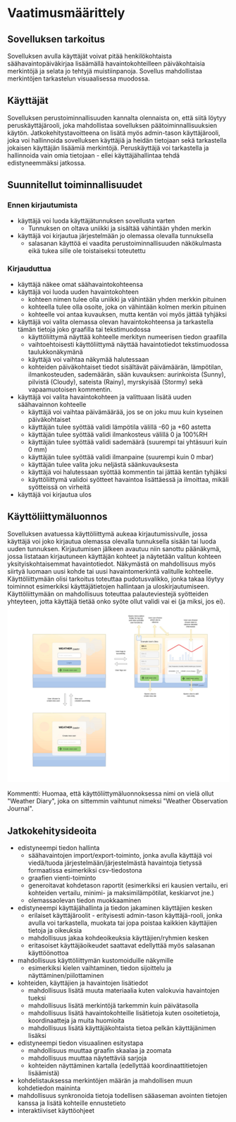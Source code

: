 # Vaatimusmäärittely

## Sovelluksen tarkoitus
Sovelluksen avulla käyttäjät voivat pitää henkilökohtaista säähavaintopäiväkirjaa lisäämällä havaintokohteilleen päiväkohtaisia merkintöjä ja selata jo tehtyjä muistiinpanoja. Sovellus mahdollistaa merkintöjen tarkastelun visuaalisessa muodossa.

## Käyttäjät
Sovelluksen perustoiminnallisuuden kannalta olennaista on, että siitä löytyy peruskäyttäjärooli, joka mahdollistaa sovelluksen päätoiminnallisuuksien käytön. Jatkokehitystavoitteena on lisätä myös admin-tason käyttäjärooli, joka voi hallinnoida sovelluksen käyttäjiä ja heidän tietojaan sekä tarkastella jokaisen käyttäjän lisäämiä merkintöjä. Peruskäyttäjä voi tarkastella ja hallinnoida vain omia tietojaan - ellei käyttäjähallintaa tehdä edistyneemmäksi jatkossa.

## Suunnitellut toiminnallisuudet

### Ennen kirjautumista
- käyttäjä voi luoda käyttäjätunnuksen sovellusta varten
  - Tunnuksen on oltava uniikki ja sisältää vähintään yhden merkin
- käyttäjä voi kirjautua järjestelmään jo olemassa olevalla tunnuksella
  - salasanan käyttöä ei vaadita perustoiminnallisuuden näkökulmasta eikä tukea sille ole toistaiseksi toteutettu

### Kirjauduttua
- käyttäjä näkee omat säähavaintokohteensa
- käyttäjä voi luoda uuden havaintokohteen
  - kohteen nimen tulee olla uniikki ja vähintään yhden merkkin pituinen
  - kohteella tulee olla osoite, joka on vähintään kolmen merkin pituinen
  - kohteelle voi antaa kuvauksen, mutta kentän voi myös jättää tyhjäksi
- käyttäjä voi valita olemassa olevan havaintokohteensa ja tarkastella tämän tietoja joko graafilla tai tekstimuodossa
  - käyttöliittymä näyttää kohteelle merkityn numeerisen tiedon graafilla
  - vaihtoehtoisesti käyttöliittymä näyttää havaintotiedot tekstimuodossa taulukkonäkymänä
  - käyttäjä voi vaihtaa näkymää halutessaan
  - kohteiden päiväkohtaiset tiedot sisältävät päivämäärän, lämpötilan, ilmankosteuden, sademäärän, sään kuvauksen: aurinkoista (Sunny), pilvistä (Cloudy), sateista (Rainy), myrskyisää (Stormy) sekä vapaamuotoisen kommentin.
- käyttäjä voi valita havaintokohteen ja valittuaan lisätä uuden säähavainnon kohteelle
  - käyttäjä voi vaihtaa päivämäärää, jos se on joku muu kuin kyseinen päiväkohtaiset
  - käyttäjän tulee syöttää validi lämpötila välillä -60 ja +60 astetta
  - käyttäjän tulee syöttää validi ilmankosteus välillä 0 ja 100%RH
  - käyttäjän tulee syöttää validi sademäärä (suurempi tai yhtäsuuri kuin 0 mm)
  - käyttäjän tulee syöttää validi ilmanpaine (suurempi kuin 0 mbar)
  - käyttäjän tulee valita joku neljästä säänkuvauksesta
  - käyttäjä voi halutessaan syöttää kommentin tai jättää kentän tyhjäksi
  - käyttöliittymä validoi syötteet havaintoa lisättäessä ja ilmoittaa, mikäli syötteissä on virheitä
- käyttäjä voi kirjautua ulos

## Käyttöliittymäluonnos
Sovelluksen avatuessa käyttöliittymä aukeaa kirjautumissivulle, jossa käyttäjä voi joko kirjautua olemassa olevalla tunnuksella sisään tai luoda uuden tunnuksen. Kirjautumisen jälkeen avautuu niin sanottu päänäkymä, jossa listataan kirjautuneen käyttäjän kohteet ja näytetään valitun kohteen yksityiskohtaisemmat havaintotiedot. Näkymästä on mahdollisuus myös siirtyä luomaan uusi kohde tai uusi havaintomerkintä valitulle kohteelle. Käyttöliittymään olisi tarkoitus toteuttaa pudotusvalikko, jonka takaa löytyy toiminnot esimerkiksi käyttäjätietojen hallintaan ja uloskirjautumiseen. Käyttöliittymään on mahdollisuus toteuttaa palauteviestejä syötteiden yhteyteen, jotta käyttäjä tietää onko syöte ollut validi vai ei (ja miksi, jos ei).
![UI-luonnos](./kayttoliittyma/UI-luonnos.jpg)

Kommentti: Huomaa, että käyttöliittymäluonnoksessa nimi on vielä ollut "Weather Diary", joka on sittemmin vaihtunut nimeksi "Weather Observation Journal".

## Jatkokehitysideoita
- edistyneempi tiedon hallinta
  - säähavaintojen import/export-toiminto, jonka avulla käyttäjä voi viedä/tuoda järjestelmään/järjestelmästä havaintoja tietyssä formaatissa esimerkiksi csv-tiedostona
  - graafien vienti-toiminto
  - generoitavat kohdetason raportit (esimerkiksi eri kausien vertailu, eri kohteiden vertailu, minimi- ja maksimilämpötilat, keskiarvot jne.)
  - olemassaolevan tiedon muokkaaminen
- edistyneempi käyttäjähallinta ja tiedon jakaminen käyttäjien kesken
  - erilaiset käyttäjäroolit - erityisesti admin-tason käyttäjä-rooli, jonka avulla voi tarkastella, muokata tai jopa poistaa kaikkien käyttäjien tietoja ja oikeuksia 
  - mahdollisuus jakaa kohdeoikeuksia käyttäjien/ryhmien kesken
  - eritasoiset käyttäjäoikeudet saattavat edellyttää myös salasanan käyttöönottoa
- mahdollisuus käyttöliittymän kustomoiduille näkymille
  - esimerkiksi kielen vaihtaminen, tiedon sijoittelu ja näyttäminen/piilottaminen
- kohteiden, käyttäjien ja havaintojen lisätiedot
  - mahdollisuus lisätä muuta materiaalia kuten valokuvia havaintojen tueksi
  - mahdollisuus lisätä merkintöjä tarkemmin kuin päivätasolla
  - mahdollisuus lisätä havaintokohteille lisätietoja kuten osoitetietoja, koordinaatteja ja muita huomioita
  - mahdollisuus lisätä käyttäjäkohtaista tietoa pelkän käyttäjänimen lisäksi
- edistyneempi tiedon visuaalinen esitystapa
  - mahdollisuus muuttaa graafin skaalaa ja zoomata
  - mahdollisuus muuttaa näytettäviä sarjoja
  - kohteiden näyttäminen kartalla (edellyttää koordinaattitietojen lisäämistä)
- kohdelistauksessa merkintöjen määrän ja mahdollisen muun kohdetiedon maininta
- mahdollisuus synkronoida tietoja todellisen sääaseman avointen tietojen kanssa ja lisätä kohteille ennustetieto
- interaktiiviset käyttöohjeet

